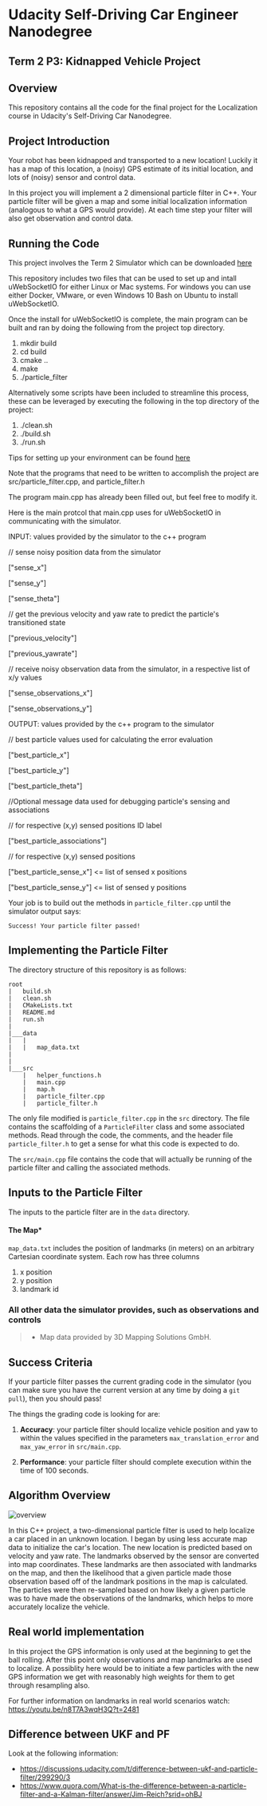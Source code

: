 # Udacity Self-Driving Car Engineer Nanodegree

## Term 2 P3: Kidnapped Vehicle Project

## Overview

This repository contains all the code for the final project for the Localization course in Udacity's Self-Driving Car Nanodegree.

## Project Introduction

Your robot has been kidnapped and transported to a new location! Luckily it has a map of this location, a (noisy) GPS estimate of its initial location, and lots of (noisy) sensor and control data.

In this project you will implement a 2 dimensional particle filter in C++. Your particle filter will be given a map and some initial localization information (analogous to what a GPS would provide). At each time step your filter will also get observation and control data.

## Running the Code

This project involves the Term 2 Simulator which can be downloaded [here](https://github.com/udacity/self-driving-car-sim/releases)

This repository includes two files that can be used to set up and intall uWebSocketIO for either Linux or Mac systems. For windows you can use either Docker, VMware, or even Windows 10 Bash on Ubuntu to install uWebSocketIO.

Once the install for uWebSocketIO is complete, the main program can be built and ran by doing the following from the project top directory.

1. mkdir build
2. cd build
3. cmake ..
4. make
5. ./particle_filter

Alternatively some scripts have been included to streamline this process, these can be leveraged by executing the following in the top directory of the project:

1. ./clean.sh
2. ./build.sh
3. ./run.sh

Tips for setting up your environment can be found [here](https://classroom.udacity.com/nanodegrees/nd013/parts/40f38239-66b6-46ec-ae68-03afd8a601c8/modules/0949fca6-b379-42af-a919-ee50aa304e6a/lessons/f758c44c-5e40-4e01-93b5-1a82aa4e044f/concepts/23d376c7-0195-4276-bdf0-e02f1f3c665d)

Note that the programs that need to be written to accomplish the project are src/particle_filter.cpp, and particle_filter.h

The program main.cpp has already been filled out, but feel free to modify it.

Here is the main protcol that main.cpp uses for uWebSocketIO in communicating with the simulator.

INPUT: values provided by the simulator to the c++ program

// sense noisy position data from the simulator

["sense_x"]

["sense_y"]

["sense_theta"]

// get the previous velocity and yaw rate to predict the particle's transitioned state

["previous_velocity"]

["previous_yawrate"]

// receive noisy observation data from the simulator, in a respective list of x/y values

["sense_observations_x"]

["sense_observations_y"]

OUTPUT: values provided by the c++ program to the simulator

// best particle values used for calculating the error evaluation

["best_particle_x"]

["best_particle_y"]

["best_particle_theta"]

//Optional message data used for debugging particle's sensing and associations

// for respective (x,y) sensed positions ID label

["best_particle_associations"]

// for respective (x,y) sensed positions

["best_particle_sense_x"] <= list of sensed x positions

["best_particle_sense_y"] <= list of sensed y positions

Your job is to build out the methods in `particle_filter.cpp` until the simulator output says:

```text
Success! Your particle filter passed!
```

## Implementing the Particle Filter

The directory structure of this repository is as follows:

```text
root
|   build.sh
|   clean.sh
|   CMakeLists.txt
|   README.md
|   run.sh
|
|___data
|   |
|   |   map_data.txt
|
|
|___src
    |   helper_functions.h
    |   main.cpp
    |   map.h
    |   particle_filter.cpp
    |   particle_filter.h
```

The only file modified is `particle_filter.cpp` in the `src` directory. The file contains the scaffolding of a `ParticleFilter` class and some associated methods. Read through the code, the comments, and the header file `particle_filter.h` to get a sense for what this code is expected to do.

The `src/main.cpp` file contains the code that will actually be running of the particle filter and calling the associated methods.

## Inputs to the Particle Filter

The inputs to the particle filter are in the `data` directory.

#### The Map*

`map_data.txt` includes the position of landmarks (in meters) on an arbitrary Cartesian coordinate system. Each row has three columns
1. x position
2. y position
3. landmark id

### All other data the simulator provides, such as observations and controls

> * Map data provided by 3D Mapping Solutions GmbH.

## Success Criteria

If your particle filter passes the current grading code in the simulator (you can make sure you have the current version at any time by doing a `git pull`), then you should pass!

The things the grading code is looking for are:

1. **Accuracy**: your particle filter should localize vehicle position and yaw to within the values specified in the parameters `max_translation_error` and `max_yaw_error` in `src/main.cpp`.

2. **Performance**: your particle filter should complete execution within the time of 100 seconds.

## Algorithm Overview

![](./Docs/overview.png "overview")

In this C++ project, a two-dimensional particle filter is used to help localize a car placed in an unknown location. I began by using less accurate map data to initialize the car's location. The new location is predicted based on velocity and yaw rate. The landmarks observed by the sensor are converted into map coordinates. These landmarks are then associated with landmarks on the map, and then the likelihood that a given particle made those observation based off of the landmark positions in the map is calculated. The particles were then re-sampled based on how likely a given particle was to have made the observations of the landmarks, which helps to more accurately localize the vehicle.

## Real world implementation

In this project the GPS information is only used at the beginning to get the ball rolling. After this point only observations and map landmarks are used to localize. A possiblity here would be to initiate a few particles with the new GPS information we get with reasonably high weights for them to get through resampling also.

For further information on landmarks in real world scenarios watch: <https://youtu.be/n8T7A3wqH3Q?t=2481>

## Difference between UKF and PF

Look at the following information:

* <https://discussions.udacity.com/t/difference-between-ukf-and-particle-filter/299290/3>
* <https://www.quora.com/What-is-the-difference-between-a-particle-filter-and-a-Kalman-filter/answer/Jim-Reich?srid=ohBJ>
